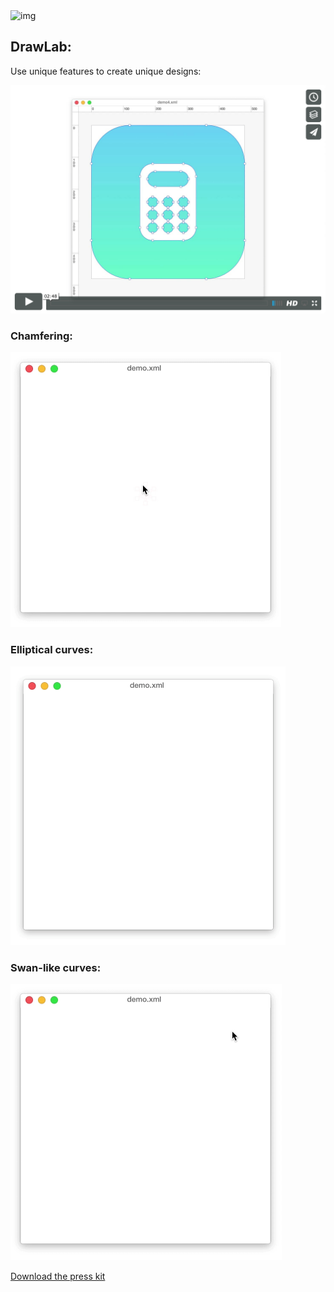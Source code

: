 <img width="200" alt="img" src="https://rawgit.com/stylekit/img/master/drawlab_icon_1.svg">

## DrawLab:  
Use unique features to create unique designs:

[<img width="742" alt="img" src="https://raw.githubusercontent.com/stylekit/img/master/drawlab_teaser_screen.png">](https://vimeo.com/181233724)

### Chamfering:  
<img width="433" alt="img" src="https://raw.githubusercontent.com/stylekit/img/master/star-chamfer-demo-20fps_2.gif">

### Elliptical curves:  
<img width="440" alt="img" src="https://raw.githubusercontent.com/stylekit/img/master/c-bridge-demo.gif">  

### Swan-like curves:  
<img width="434" alt="img" src="https://raw.githubusercontent.com/stylekit/img/master/s-bridge-demo-short-15-fps.gif">

[Download the press kit](https://raw.githubusercontent.com/stylekit/img/master/drawlab_press_kit.zip) 
